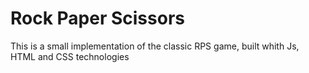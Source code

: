 # Rock Paper Scissors 

This is a small implementation of the classic RPS game, built whith Js, HTML and CSS technologies 

